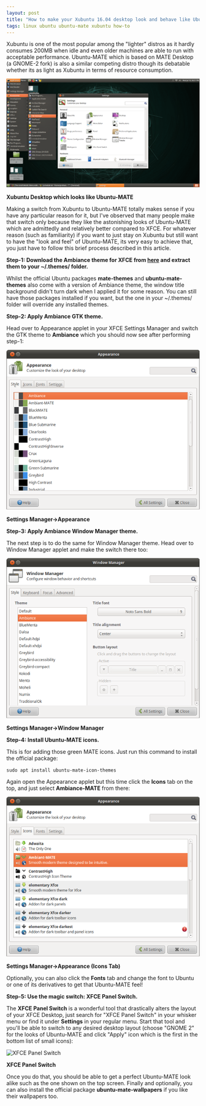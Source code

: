 ```yaml
---
layout: post
title: "How to make your Xubuntu 16.04 desktop look and behave like Ubuntu-MATE"
tags: linux ubuntu ubuntu-mate xubuntu how-to
---
```


Xubuntu is one of the most popular among the "lighter" distros as it hardly consumes 200MB when idle and even older machines are able to run with acceptable performance. Ubuntu-MATE which is based on MATE Desktop (a GNOME-2 fork) is also a similar competing distro though its debatable whether its as light as Xubuntu in terms of resource consumption.<!--more-->

![Xubuntu Desktop which looks like Ubuntu-MATE](/uploads/2018/07/ubuntu-mate_lookalike.png)

**Xubuntu Desktop which looks like Ubuntu-MATE**

Making a switch from Xubuntu to Ubuntu-MATE totally makes sense if you have any particular reason for it, but I've observed that many people make that switch only because they like the astonishing looks of Ubuntu-MATE which are admittedly and relatively better compared to XFCE. For whatever reason (such as familiarity) if you want to just stay on Xubuntu but still want to have the "look and feel" of Ubuntu-MATE, its very easy to achieve that, you just have to follow this brief process described in this article.

**Step-1: Download the Ambiance theme for XFCE from [here](https://www.xfce-look.org/p/1016446/) and extract them to your \~/.themes/ folder.**

Whilst the official Ubuntu packages **mate-themes** and **ubuntu-mate-themes** also come with a version of Ambiance theme, the window title background didn't turn dark when I applied it for some reason. You can still have those packages installed if you want, but the one in your \~/.themes/ folder will override any installed themes.

**Step-2: Apply Ambiance GTK theme.**

Head over to Appearance applet in your XFCE Settings Manager and switch the GTK theme to **Ambiance** which you should now see after performing step-1:

![Settings Manager-\>Appearance](/uploads/2018/07/SM_appearance.png)

**Settings Manager-\>Appearance**

**Step-3: Apply Ambiance Window Manager theme.**

The next step is to do the same for Window Manager theme. Head over to Window Manager applet and make the switch there too:

![Settings Manager-\>Window Manager](/uploads/2018/07/SM_window_manager.png)

**Settings Manager-\>Window Manager**

**Step-4: Install Ubuntu-MATE icons.**

This is for adding those green MATE icons. Just run this command to install the official package:

    sudo apt install ubuntu-mate-icon-themes

Again open the Appearance applet but this time click the **Icons** tab on the top, and just select **Ambiance-MATE** from there:

![Settings Manager-\>Appearance (Icons Tab)](/uploads/2018/07/SM_appearance_icons.png)

**Settings Manager-\>Appearance (Icons Tab)**

Optionally, you can also click the **Fonts** tab and change the font to Ubuntu or one of its derivatives to get that Ubuntu-MATE feel!

**Step-5: Use the magic switch: XFCE Panel Switch.**

The **XFCE Panel Switch** is a wonderful tool that drastically alters the layout of your XFCE Desktop, just search for "XFCE Panel Switch" in your whisker menu or find it under **Settings** in your regular menu. Start that tool and you'll be able to switch to any desired desktop layout (choose "GNOME 2" for the looks of Ubuntu-MATE and click "Apply" icon which is the first in the bottom list of small icons):

![XFCE Panel Switch](/uploads/2018/07/xfce-panel-switch.png)

**XFCE Panel Switch**

Once you do that, you should be able to get a perfect Ubuntu-MATE look alike such as the one shown on the top screen. Finally and optionally, you can also install the official package **ubuntu-mate-wallpapers** if you like their wallpapers too.
